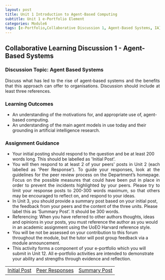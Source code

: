 ```yaml
---
layout: post
title: Unit 1 Introduction to Agent-Based Computing
subtitle: Unit 1 e-Portfolio Element
categories: Module6
tags: [e-Portfolio,Collaborative Discussion 1, Agent-Based Systems, IA]
---
```

<html lang="en">
<style>
  li.justified {
    text-align: justify;
    text-justify: inter-word;
  }
</style>
<body>

<h2>Collaborative Learning Discussion 1 - Agent-Based Systems </h2>

<h3>Discussion Topic: Agent Based Systems</h3>
  
<p style="text-align: justify;">Discuss what has led to the rise of agent-based systems and the benefits that this approach can offer to organisations. Discussion should include at least three references.</p>

<h3>Learning Outcomes </h3>
<ul>
  <li> An understanding of the motivations for, and appropriate use of, agent-based computing.</li>
  <li>An understanding of the main agent models in use today and their grounding in artificial intelligence research.</li>
</ul>
<h3>Assignment Guidance </h3>
<ul>
 <li> Your initial posting should respond to the question and be at least 200 words long.  This should be labelled as 'Initial Post'.</li>
 <li class="justified"> You will then respond to at least 2 of your peers' posts in Unit 2 (each labelled as 'Peer Response').  To guide your responses, look at the guidelines for the peer review process on the Department’s homepage. Focus on the possible measures that could have been put in place in order to prevent the incidents highlighted by your peers.  Please try to limit your response posts to 200-300 words maximum, so that others may be encouraged to reflect on, and respond to your ideas.</li>
 <li> In Unit 3, you should provide a summary post based on your initial post, the feedback from your peers and the content of the three units. Please label this as ‘Summary Post’. It should be 300 words.</li>
 <li> Referencing: When you have referred to other authors thoughts, ideas and opinions in your posts, you must reference the author as you would in an academic assignment using the UoEO Harvard reference style.</li>
 <li> You will be not be assessed on your contribution to this forum throughout the module, but the tutor will post group feedback via a module announcement.</li>
 <li> This activity forms a component of your e-portfolio which you will submit in Unit 12. All e-portfolio activities are intended to demonstrate your ability and strengths through evidence and reflection.</li>
</ul>
<table>
    <tr>
      <td> <a href="../../../../artefacts/IA-Unit01-Initial_Post.pdf" target="_blank" class="button large">Initial Post</a></td> 
       <td> <a href="../../../../artefacts/IA-Unit01-Peer_Response.pdf" target="_blank" class="button large">Peer Responses</a></td> 
       <td> <a href="../../../../artefacts/IA-Unit01-SummaryPost.pdf" target="_blank" class="button large">Summary Post</a></td> 
    </tr>
</table>




